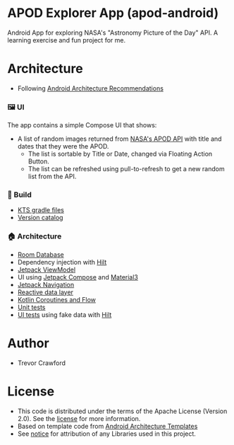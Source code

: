 # APOD Explorer App (apod-android)
Android App for exploring NASA's "Astronomy Picture of the Day" API. A learning exercise and fun project for me.

# Architecture
  - Following [Android Architecture Recommendations](https://developer.android.com/topic/architecture/recommendations)

### 🖼️ UI
      
The app contains a simple Compose UI that shows:
 - A list of random images returned from [NASA's APOD API](https://github.com/nasa/apod-api)
with title and dates that they were the APOD.
   - The list is sortable by Title or Date, changed via Floating Action Button.
   - The list can be refreshed using pull-to-refresh to get a new random list from the API.

      
### 🧱 Build

* [KTS gradle files](https://docs.gradle.org/current/userguide/kotlin_dsl.html)
* [Version catalog](https://docs.gradle.org/current/userguide/platforms.html)

### 🏠 Architecture

* [Room Database](https://developer.android.com/training/data-storage/room)
* Dependency injection with [Hilt](https://developer.android.com/training/dependency-injection/hilt-android)
* [Jetpack ViewModel](https://developer.android.com/topic/libraries/architecture/viewmodel)
* UI using [Jetpack Compose](https://developer.android.com/jetpack/compose) and
[Material3](https://developer.android.com/jetpack/androidx/releases/compose-material3)
* [Jetpack Navigation](https://developer.android.com/jetpack/compose/navigation)
* [Reactive data layer](https://developer.android.com/topic/architecture/data-layer)
* [Kotlin Coroutines and Flow](https://developer.android.com/kotlin/coroutines)
* [Unit tests](https://developer.android.com/training/testing/local-tests)
* [UI tests](https://developer.android.com/jetpack/compose/testing) using fake data with
[Hilt](https://developer.android.com/training/dependency-injection/hilt-testing)

# Author <a name="author"></a>
- Trevor Crawford 

# License

- This code is distributed under the terms of the Apache License (Version 2.0). See the
[license](LICENSE) for more information.
- Based on template code from [Android Architecture Templates](https://github.com/android/architecture-templates)
- See [notice](NOTICE.md) for attribution of any Libraries used in this project.
